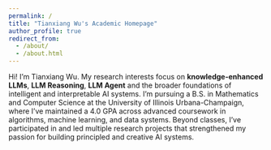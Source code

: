 ```yaml
---
permalink: /
title: "Tianxiang Wu's Academic Homepage"
author_profile: true
redirect_from: 
  - /about/
  - /about.html
---
```


Hi! I’m Tianxiang Wu.
My research interests focus on **knowledge-enhanced LLMs**, **LLM Reasoning**, **LLM Agent** and the broader foundations of intelligent and interpretable AI systems.
I’m pursuing a B.S. in Mathematics and Computer Science at the University of Illinois Urbana-Champaign, where I’ve maintained a 4.0 GPA across advanced coursework in algorithms, machine learning, and data systems.
Beyond classes, I’ve participated in and led multiple research projects that strengthened my passion for building principled and creative AI systems.

